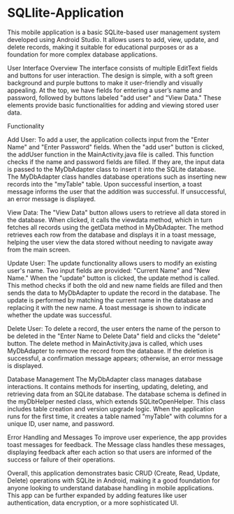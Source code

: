 # SQLlite-Application
This mobile application is a basic SQLite-based user management system developed using Android Studio. It allows users to add, view, update, and delete records, making it suitable for educational purposes or as a foundation for more complex database applications.



User Interface Overview
The interface consists of multiple EditText fields and buttons for user interaction. The design is simple, with a soft green background and purple buttons to make it user-friendly and visually appealing. At the top, we have fields for entering a user’s name and password, followed by buttons labeled "add user" and "View Data." These elements provide basic functionalities for adding and viewing stored user data.

Functionality

Add User:
To add a user, the application collects input from the "Enter Name" and "Enter Password" fields. When the "add user" button is clicked, the addUser function in the MainActivity.java file is called. This function checks if the name and password fields are filled. If they are, the input data is passed to the MyDbAdapter class to insert it into the SQLite database. The MyDbAdapter class handles database operations such as inserting new records into the "myTable" table. Upon successful insertion, a toast message informs the user that the addition was successful. If unsuccessful, an error message is displayed.

View Data:
The "View Data" button allows users to retrieve all data stored in the database. When clicked, it calls the viewdata method, which in turn fetches all records using the getData method in MyDbAdapter. The method retrieves each row from the database and displays it in a toast message, helping the user view the data stored without needing to navigate away from the main screen.

Update User:
The update functionality allows users to modify an existing user's name. Two input fields are provided: "Current Name" and "New Name." When the "update" button is clicked, the update method is called. This method checks if both the old and new name fields are filled and then sends the data to MyDbAdapter to update the record in the database. The update is performed by matching the current name in the database and replacing it with the new name. A toast message is shown to indicate whether the update was successful.

Delete User:
To delete a record, the user enters the name of the person to be deleted in the "Enter Name to Delete Data" field and clicks the "delete" button. The delete method in MainActivity.java is called, which uses MyDbAdapter to remove the record from the database. If the deletion is successful, a confirmation message appears; otherwise, an error message is displayed.

Database Management
The MyDbAdapter class manages database interactions. It contains methods for inserting, updating, deleting, and retrieving data from an SQLite database. The database schema is defined in the myDbHelper nested class, which extends SQLiteOpenHelper. This class includes table creation and version upgrade logic. When the application runs for the first time, it creates a table named "myTable" with columns for a unique ID, user name, and password.

Error Handling and Messages
To improve user experience, the app provides toast messages for feedback. The Message class handles these messages, displaying feedback after each action so that users are informed of the success or failure of their operations.

Overall, this application demonstrates basic CRUD (Create, Read, Update, Delete) operations with SQLite in Android, making it a good foundation for anyone looking to understand database handling in mobile applications. This app can be further expanded by adding features like user authentication, data encryption, or a more sophisticated UI.
